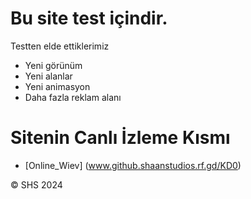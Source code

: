 # Bu site test içindir.
Testten elde ettiklerimiz
- Yeni görünüm
- Yeni alanlar
- Yeni animasyon
- Daha fazla reklam alanı

# Sitenin Canlı İzleme Kısmı
- [Online_Wiev] (www.github.shaanstudios.rf.gd/KD0)

&copy; SHS 2024